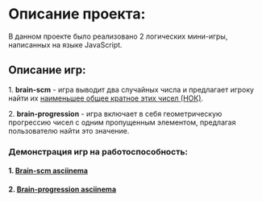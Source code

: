 <h1>Описание проекта:</h1> 
<p>В данном проекте было реализовано 2 логических мини-игры, написанных на языке JavaScript.</p> 
 
<h2>Описание игр:</h2> 
 
<p>1. <b>brain-scm</b> - игра выводит два случайных числа и предлагает игроку найти их <ins>наименьшее общее кратное этих чисел (НОК)</ins>.</p>
<p>2. <b>brain-progression</b> - игра включает в себя геометрическую прогрессию чисел с одним пропущенным элементом, предлагая пользователю найти это значение.</p>

<h3>Демонстрация игр на работоспособность:</h3>

#### 1. [Brain-scm asciinema](https://asciinema.org/a/BdSqeDiVbD3u2Rm7PaMW0kQUz)
#### 2. [Brain-progression asciinema](https://asciinema.org/a/LOJQ2PbOcfQ8nn0ksl02VXHxq)